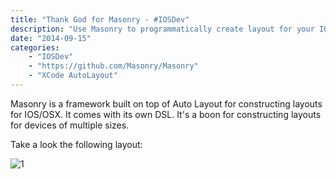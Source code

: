 ```yaml
---
title: "Thank God for Masonry - #IOSDev"
description: "Use Masonry to programmatically create layout for your IOS apps superfast!"
date: "2014-09-15"
categories:
    - "IOSDev"
    - "https://github.com/Masonry/Masonry"
    - "XCode AutoLayout"
---
```

Masonry is a framework built on top of Auto Layout for constructing layouts for IOS/OSX.
It comes with its own DSL. It's a boon for constructing layouts for devices of multiple sizes.

Take a look the following layout:

![1]


  [1]: (images/masonry-demo1.PNG)

